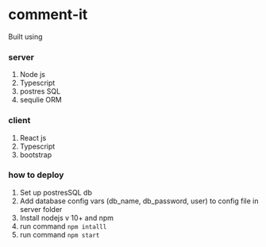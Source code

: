 # comment-it

Built using

### server

1. Node js
2. Typescript
3. postres SQL
4. sequlie ORM

### client

1. React js
2. Typescript
3. bootstrap

### how to deploy

1. Set up postresSQL db
2. Add database config vars (db_name, db_password, user) to config file in server folder
3. Install nodejs v 10+ and npm 
3. run command `npm intalll`
4. run command `npm start`
